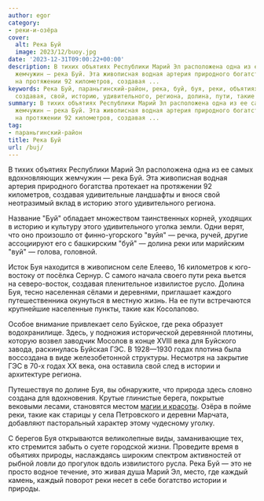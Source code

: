 ```yaml
---
author: egor
category:
- реки-и-озёра
cover:
  alt: Река Буй
  image: 2023/12/buoy.jpg
date: '2023-12-31T09:00:22+00:00'
description: В тихих объятиях Республики Марий Эл расположена одна из ее самых вдохновляющих
  жемчужин — река Буй. Эта живописная водная артерия природного богатства протекает
  на протяжении 92 километров, создавая ...
keywords: Река Буй, параньгинский-район, река, буй, буя, реки, объятиях, марий, километров,
  создавая, свой, историю, удивительного, региона, долина, пути, такие
summary: В тихих объятиях Республики Марий Эл расположена одна из ее самых вдохновляющих
  жемчужин — река Буй. Эта живописная водная артерия природного богатства протекает
  на протяжении 92 километров, создавая ...
tag:
- параньгинский-район
title: Река Буй
url: /buj/
---
```


В тихих объятиях Республики Марий Эл расположена одна из ее самых вдохновляющих жемчужин — река Буй. Эта живописная водная артерия природного богатства протекает на протяжении 92 километров, создавая удивительные ландшафты и внося свой неотразимый вклад в историю этого удивительного региона.

Название "Буй" обладает множеством таинственных корней, уходящих в историю и культуру этого удивительного уголка земли. Одни верят, что оно произошло от финно-угорского "вуйя" — речка, ручей, другие ассоциируют его с башкирским "буй" — долина реки или марийским "вуй" — голова, головной.

Исток Буя находится в живописном селе Елеево, 16 километров к юго-востоку от посёлка Сернур. С самого начала своего пути река вьется на северо-восток, создавая пленительное извилистое русло. Долина Буя, тесно населенная сёлами и деревнями, приглашает каждого путешественника окунуться в местную жизнь. На ее пути встречаются крупнейшие населенные пункты, такие как Косолапово.

Особое внимание привлекает село Буйское, где река образует водохранилище. Здесь, у подножия исторической деревянной плотины, которую возвел заводчик Мосолов в конце XVIII века для Буйского завода, раскинулась Буйская ГЭС. В 1928—1930 годах плотина была воссоздана в виде железобетонной структуры. Несмотря на закрытие ГЭС в 70-х годах XX века, она оставила свой след в истории и архитектуре региона.

Путешествуя по долине Буя, вы обнаружите, что природа здесь словно создана для вдохновения. Крутые глинистые берега, покрытые вековыми лесами, становятся местом [магии и красоты](/surki/). Озёра в пойме реки, такие как старицы у села Петровского и деревни Марчата, добавляют пасторальный характер этому чудесному уголку.

С берегов Буя открываются великолепные виды, заманивающие тех, кто стремится забыть о суете городской жизни. Проведите время в объятиях природы, наслаждаясь широким спектром активностей от рыбной ловли до прогулок вдоль извилистого русла. Река Буй — это не просто водное течение, это живая душа Марий Эл, место, где каждый камень, каждый поворот реки несет в себе богатство истории и природы.